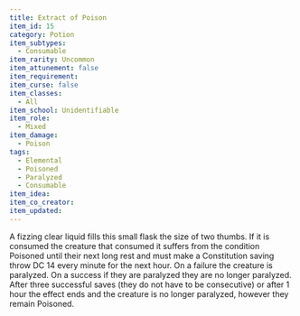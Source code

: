 ```yaml
---
title: Extract of Poison
item_id: 15
category: Potion
item_subtypes:
  - Consumable
item_rarity: Uncommon
item_attunement: false
item_requirement:
item_curse: false
item_classes:
  - All
item_school: Unidentifiable
item_role:
  - Mixed
item_damage:
  - Poison
tags:
  - Elemental
  - Poisoned
  - Paralyzed
  - Consumable
item_idea:
item_co_creator:
item_updated:
---
```


A fizzing clear liquid fills this small flask the size of two thumbs. If it is consumed the creature that consumed it suffers from the condition Poisoned until their next long rest and must make a Constitution saving throw DC 14 every minute for the next hour.
On a failure the creature is paralyzed. On a success if they are paralyzed they are no longer paralyzed. After three successful saves (they do not have to be consecutive) or after 1 hour the effect ends and the creature is no longer paralyzed, however they remain Poisoned.
